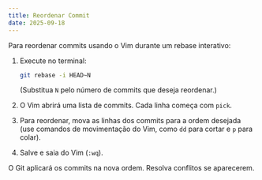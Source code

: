 ```yaml
---
title: Reordenar Commit
date: 2025-09-18
---
```


Para reordenar commits usando o Vim durante um rebase interativo:

1. Execute no terminal:
  
    ```bash
    git rebase -i HEAD~N
    ```
  
    (Substitua `N` pelo número de commits que deseja reordenar.)

2. O Vim abrirá uma lista de commits. Cada linha começa com `pick`.

3. Para reordenar, mova as linhas dos commits para a ordem desejada (use comandos de movimentação do Vim, como `dd` para cortar e `p` para colar).

4. Salve e saia do Vim (`:wq`).

O Git aplicará os commits na nova ordem. Resolva conflitos se aparecerem.
